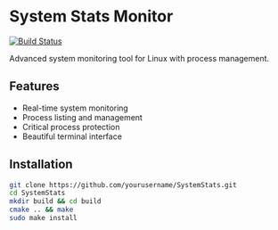 # System Stats Monitor

[![Build Status](https://github.com/yourusername/SystemStats/actions/workflows/ci.yml/badge.svg)](https://github.com/yourusername/SystemStats/actions)

Advanced system monitoring tool for Linux with process management.

## Features
- Real-time system monitoring
- Process listing and management
- Critical process protection
- Beautiful terminal interface

## Installation
```bash
git clone https://github.com/yourusername/SystemStats.git
cd SystemStats
mkdir build && cd build
cmake .. && make
sudo make install
